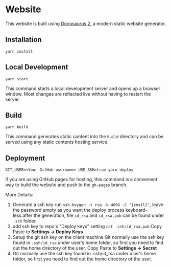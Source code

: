 # Website

This website is built using [Docusaurus 2](https://docusaurus.io/), a modern static website generator.

## Installation

```console
yarn install
```

## Local Development

```console
yarn start
```

This command starts a local development server and opens up a browser window. Most changes are reflected live without having to restart the server.

## Build

```console
yarn build
```

This command generates static content into the `build` directory and can be served using any static contents hosting service.

## Deployment

```console
GIT_USER=<Your GitHub username> USE_SSH=true yarn deploy
```

If you are using GitHub pages for hosting, this command is a convenient way to build the website and push to the `gh-pages` branch.

More Details:

1. Generate a ssh key
   run `ssh-keygen -t rsa -b 4096 -C "{email}"`, leave the password empty as you want the deploy process keyboard-less.after the generation, file `id_rsa` and `id_rsa.pub` can be found under `.ssh` folder.
2. add ssh key to repo's "Deploy keys" setting
   `cat .ssh/id_rsa.pub`
   Copy Paste to **Settings -> Deploy Keys**
3. Setup the git ssh key on the client machine
   Git normally use the ssh key found in `.ssh/id_rsa` under user's home folder, so first you need to find out the home directory of the user. 
   Copy Paste to **Settings -> Secret**
4. Git normally use the ssh key found in .ssh/id_rsa under user's home folder, so first you need to find out the home directory of the user.